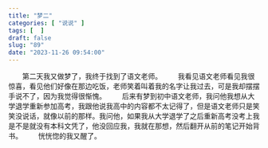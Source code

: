 ```yaml
---
title: "梦二"
categories: [ "说说" ]
tags: [  ]
draft: false
slug: "89"
date: "2023-11-26 09:54:00"
---
```


&emsp;&emsp;第二天我又做梦了，我终于找到了语文老师。
&emsp;&emsp;我看见语文老师看见我很惊喜，看见他们好像在那边吃饭，老师笑着叫着我的名字让我过去，可是我却摆摆手说不了，因为我觉得很惭愧。
&emsp;&emsp;后来有梦到初中语文老师，我问他我想从大学退学重新参加高考，我跟他说我高中的内容都不太记得了，但是语文老师只是笑笑没说话，就像以前的那样。我问他，如果我从大学退学了之后重新高考没考上我是不是就没有本科文凭了，他没回应我，我就在那想，然后翻开从前的笔记开始背书。
&emsp;&emsp;恍恍惚的我又醒了。